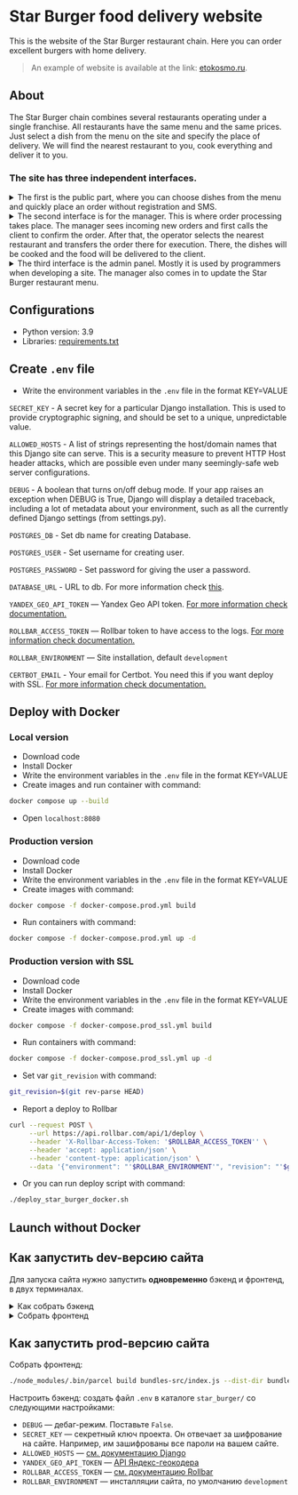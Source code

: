 # Star Burger food delivery website

This is the website of the Star Burger restaurant chain. Here you can order excellent burgers with home delivery.

> An example of website is available at the link: [etokosmo.ru](https://etokosmo.ru/).

## About

The Star Burger chain combines several restaurants operating under a single franchise. All restaurants have the same menu and the same prices. Just select a dish from the menu on the site and specify the place of delivery. We will find the nearest restaurant to you, cook everything and deliver it to you.

### The site has three independent interfaces.

<details>
<summary>The first is the public part, where you can choose dishes from the menu and quickly place an order without registration and SMS.</summary>

### Main website

![Star Burger](https://user-images.githubusercontent.com/93794917/235744358-021efb43-1ca1-44a8-a8d4-67f7053fd715.gif)

### Try to order

![Star Burger (2)](https://user-images.githubusercontent.com/93794917/235748425-a2b4b9c5-6482-48ca-924c-6cf9b71b9c2f.gif)


</details>

<details>
<summary>The second interface is for the manager. This is where order processing takes place. The manager sees incoming new orders and first calls the client to confirm the order. After that, the operator selects the nearest restaurant and transfers the order there for execution. There, the dishes will be cooked and the food will be delivered to the client.</summary>

### You can manage orders

![image](https://user-images.githubusercontent.com/93794917/235747843-10ef6a83-8445-4cc8-b9a7-3b38aafaa800.png)

### You can manage menu

![image](https://user-images.githubusercontent.com/93794917/235746333-7d76b21d-0f8d-426e-9653-5087cdd2a543.png)

### You can manage restaurants

![image](https://user-images.githubusercontent.com/93794917/235746450-927adf75-6644-48e7-aa60-bb29900ec069.png)


</details>

<details>
<summary>The third interface is the admin panel. Mostly it is used by programmers when developing a site. The manager also comes in to update the Star Burger restaurant menu.</summary>

![image](https://user-images.githubusercontent.com/93794917/235746969-5fbf71fb-8617-4022-b195-a396dd745c0d.png)


</details>

## Configurations

* Python version: 3.9
* Libraries: [requirements.txt](https://github.com/etokosmo/star-burger/blob/master/backend/requirements.txt)

## Create `.env` file

- Write the environment variables in the `.env` file in the format KEY=VALUE

`SECRET_KEY` - A secret key for a particular Django installation. This is used to provide cryptographic signing, and should be set to a unique, unpredictable value.

`ALLOWED_HOSTS` - A list of strings representing the host/domain names that this Django site can serve. This is a security measure to prevent HTTP Host header attacks, which are possible even under many seemingly-safe web server configurations.

`DEBUG` - A boolean that turns on/off debug mode. If your app raises an exception when DEBUG is True, Django will display a detailed traceback, including a lot of metadata about your environment, such as all the currently defined Django settings (from settings.py).

`POSTGRES_DB` - Set db name for creating Database.

`POSTGRES_USER` - Set username for creating user.

`POSTGRES_PASSWORD` - Set password for giving the user a password.

`DATABASE_URL` - URL to db. For more information check [this](https://github.com/jazzband/dj-database-url).

`YANDEX_GEO_API_TOKEN` — Yandex Geo API token. [For more information check documentation.](https://developer.tech.yandex.ru/)

`ROLLBAR_ACCESS_TOKEN` — Rollbar token to have access to the logs. [For more information check documentation.](https://rollbar.com/)

`ROLLBAR_ENVIRONMENT` — Site installation, default `development`

`CERTBOT_EMAIL` - Your email for Certbot. You need this if you want deploy with SSL. [For more information check documentation.](https://certbot.eff.org/)

## Deploy with Docker

### Local version

- Download code
- Install Docker
- Write the environment variables in the `.env` file in the format KEY=VALUE
- Create images and run container with command:
```bash
docker compose up --build
```
- Open `localhost:8080`

### Production version

- Download code
- Install Docker
- Write the environment variables in the `.env` file in the format KEY=VALUE
- Create images with command:
```bash
docker compose -f docker-compose.prod.yml build
```
- Run containers with command:
```bash
docker compose -f docker-compose.prod.yml up -d
```
### Production version with SSL

- Download code
- Install Docker
- Write the environment variables in the `.env` file in the format KEY=VALUE
- Create images with command:
```bash
docker compose -f docker-compose.prod_ssl.yml build
```
- Run containers with command:
```bash
docker compose -f docker-compose.prod_ssl.yml up -d
```
- Set var `git_revision` with command:
```bash
git_revision=$(git rev-parse HEAD)
```
- Report a deploy to Rollbar 
```bash
curl --request POST \
     --url https://api.rollbar.com/api/1/deploy \
     --header 'X-Rollbar-Access-Token: '$ROLLBAR_ACCESS_TOKEN'' \
     --header 'accept: application/json' \
     --header 'content-type: application/json' \
     --data '{"environment": "'$ROLLBAR_ENVIRONMENT'", "revision": "'$git_revision'"}'
```
- Or you can run deploy script with command:
```bash
./deploy_star_burger_docker.sh
```

## Launch without Docker

## Как запустить dev-версию сайта

Для запуска сайта нужно запустить **одновременно** бэкенд и фронтенд, в двух терминалах.

<details>
<summary>Как собрать бэкенд</summary>

Скачайте код:
```sh
git clone https://github.com/etokosmo/star-burger.git
```

Перейдите в каталог проекта:
```sh
cd star-burger
```

[Установите Python](https://www.python.org/), если этого ещё не сделали.

Проверьте, что `python` установлен и корректно настроен. Запустите его в командной строке:
```sh
python --version
```
**Важно!** Версия Python должна быть не ниже 3.6.

Возможно, вместо команды `python` здесь и в остальных инструкциях этого README придётся использовать `python3`. Зависит это от операционной системы и от того, установлен ли у вас Python старой второй версии.

В каталоге проекта создайте виртуальное окружение:
```sh
python -m venv venv
```
Активируйте его. На разных операционных системах это делается разными командами:

- Windows: `.\venv\Scripts\activate`
- MacOS/Linux: `source venv/bin/activate`


Установите зависимости в виртуальное окружение:
```sh
pip install -r requirements.txt
```

Определите переменную окружения `SECRET_KEY`. Создать файл `.env` в каталоге `star_burger/` и положите туда такой код:
```sh
SECRET_KEY=django-insecure-0if40nf4nf93n4
```
Получите токен [API Яндекс-геокодера](https://developer.tech.yandex.ru/). Впишите его в `.env` в формате:
```
YANDEX_GEO_API_TOKEN:ваш_токен
```



Создайте файл базы данных SQLite и отмигрируйте её следующей командой:

```sh
python manage.py migrate
```

Запустите сервер:

```sh
python manage.py runserver
```

Откройте сайт в браузере по адресу [http://127.0.0.1:8000/](http://127.0.0.1:8000/). Если вы увидели пустую белую страницу, то не пугайтесь, выдохните. Просто фронтенд пока ещё не собран. Переходите к следующему разделу README.
</details>

<details>
<summary>Собрать фронтенд</summary>

**Откройте новый терминал**. Для работы сайта в dev-режиме необходима одновременная работа сразу двух программ `runserver` и `parcel`. Каждая требует себе отдельного терминала. Чтобы не выключать `runserver` откройте для фронтенда новый терминал и все нижеследующие инструкции выполняйте там.

[Установите Node.js](https://nodejs.org/en/), если у вас его ещё нет.

Проверьте, что Node.js и его пакетный менеджер корректно установлены. Если всё исправно, то терминал выведет их версии:

```sh
nodejs --version
# v12.18.2
# Если ошибка, попробуйте node:
node --version
# v12.18.2

npm --version
# 6.14.5
```

Версия `nodejs` должна быть не младше 10.0. Версия `npm` не важна. Как обновить Node.js читайте в статье: [How to Update Node.js](https://phoenixnap.com/kb/update-node-js-version).

Перейдите в каталог проекта и установите пакеты Node.js:

```sh
cd star-burger
npm ci --dev
```

Команда `npm ci` создаст каталог `node_modules` и установит туда пакеты Node.js. Получится аналог виртуального окружения как для Python, но для Node.js.

Помимо прочего будет установлен [Parcel](https://parceljs.org/) — это упаковщик веб-приложений, похожий на [Webpack](https://webpack.js.org/). В отличии от Webpack он прост в использовании и совсем не требует настроек.

Теперь запустите сборку фронтенда и не выключайте. Parcel будет работать в фоне и следить за изменениями в JS-коде:

```sh
./node_modules/.bin/parcel watch bundles-src/index.js --dist-dir bundles --public-url="./"
```

Если вы на Windows, то вам нужна та же команда, только с другими слешами в путях:

```sh
.\node_modules\.bin\parcel watch bundles-src/index.js --dist-dir bundles --public-url="./"
```

Дождитесь завершения первичной сборки. Это вполне может занять 10 и более секунд. О готовности вы узнаете по сообщению в консоли:

```
✨  Built in 10.89s
```

Parcel будет следить за файлами в каталоге `bundles-src`. Сначала он прочитает содержимое `index.js` и узнает какие другие файлы он импортирует. Затем Parcel перейдёт в каждый из этих подключенных файлов и узнает что импортируют они. И так далее, пока не закончатся файлы. В итоге Parcel получит полный список зависимостей. Дальше он соберёт все эти сотни мелких файлов в большие бандлы `bundles/index.js` и `bundles/index.css`. Они полностью самодостаточно и потому пригодны для запуска в браузере. Именно эти бандлы сервер отправит клиенту.

Теперь если зайти на страницу  [http://127.0.0.1:8000/](http://127.0.0.1:8000/), то вместо пустой страницы вы увидите:

![](https://dvmn.org/filer/canonical/1594651900/687/)

Каталог `bundles` в репозитории особенный — туда Parcel складывает результаты своей работы. Эта директория предназначена исключительно для результатов сборки фронтенда и потому исключёна из репозитория с помощью `.gitignore`.

**Сбросьте кэш браузера <kbd>Ctrl-F5</kbd>.** Браузер при любой возможности старается кэшировать файлы статики: CSS, картинки и js-код. Порой это приводит к странному поведению сайта, когда код уже давно изменился, но браузер этого не замечает и продолжает использовать старую закэшированную версию. В норме Parcel решает эту проблему самостоятельно. Он следит за пересборкой фронтенда и предупреждает JS-код в браузере о необходимости подтянуть свежий код. Но если вдруг что-то у вас идёт не так, то начните ремонт со сброса браузерного кэша, жмите <kbd>Ctrl-F5</kbd>.
</details>

## Как запустить prod-версию сайта

Собрать фронтенд:

```sh
./node_modules/.bin/parcel build bundles-src/index.js --dist-dir bundles --public-url="./"
```

Настроить бэкенд: создать файл `.env` в каталоге `star_burger/` со следующими настройками:

- `DEBUG` — дебаг-режим. Поставьте `False`.
- `SECRET_KEY` — секретный ключ проекта. Он отвечает за шифрование на сайте. Например, им зашифрованы все пароли на вашем сайте.
- `ALLOWED_HOSTS` — [см. документацию Django](https://docs.djangoproject.com/en/3.1/ref/settings/#allowed-hosts)
- `YANDEX_GEO_API_TOKEN` — [API Яндекс-геокодера](https://developer.tech.yandex.ru/)
- `ROLLBAR_ACCESS_TOKEN` — [см. документацию Rollbar](https://rollbar.com/)
- `ROLLBAR_ENVIRONMENT` — инсталляции сайта, по умолчанию `development`


